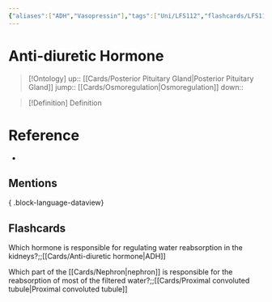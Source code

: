 ```yaml
---
{"aliases":["ADH","Vasopressin"],"tags":["Uni/LFS112","flashcards/LFS112"],"dg-publish":true,"permalink":"/cards/anti-diuretic-hormone/","dgPassFrontmatter":true}
---
```


# Anti-diuretic Hormone

> [!Ontology]
> up:: [[Cards/Posterior Pituitary Gland\|Posterior Pituitary Gland]]
> jump:: [[Cards/Osmoregulation\|Osmoregulation]]
> down:: 

> [!Definition] Definition

# Reference

- 

## Mentions


{ .block-language-dataview}

## Flashcards

Which hormone is responsible for regulating water reabsorption in the kidneys?;;[[Cards/Anti-diuretic hormone\|ADH]]
<!--SR:!2024-09-08,6,150-->

Which part of the [[Cards/Nephron\|nephron]] is responsible for the reabsorption of most of the filtered water?;;[[Cards/Proximal convoluted tubule\|Proximal convoluted tubule]]
<!--SR:!2024-09-24,22,190-->